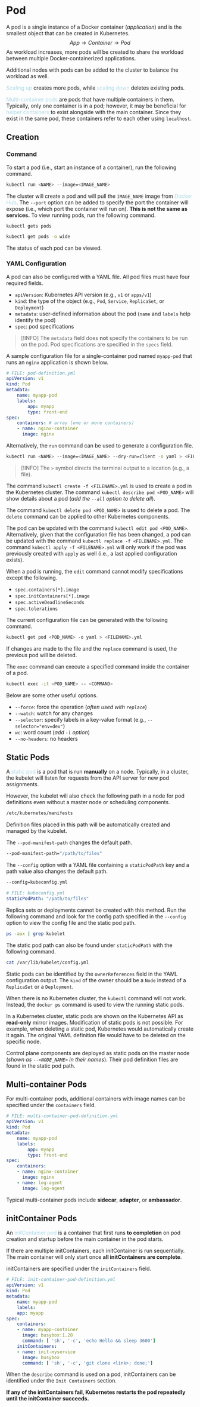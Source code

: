 # Pod
A pod is a single instance of a Docker container (*application*) and is the smallest object that can be created in Kubernetes.
$$
App \rightarrow Container \rightarrow Pod
$$
As workload increases, more pods will be created to share the workload between multiple Docker-containerized applications.

Additional nodes with pods can be added to the cluster to balance the workload as well.

<span style = "color:lightblue">Scaling up</span> creates more pods, while <span style = "color:lightblue">scaling down</span> deletes existing pods.

<span style = "color:lightblue">Multi-container pods</span> are pods that have multiple containers in them. Typically, only one container is in a pod; however, it may be beneficial for <span style = "color:lightblue">helper containers</span> to exist alongside with the main container. Since they exist in the same pod, these containers refer to each other using `localhost`.

## Creation
### Command
To start a pod (i.e., start an instance of a container), run the following command.

```bash
kubectl run <NAME> --image=<IMAGE_NAME>
```

The cluster will create a pod and will pull the `IMAGE_NAME` image from <span style = "color:lightblue">Docker Hub</span>. The `--port` option can be added to specify the port the container will expose (i.e., which port the container will run on). **This is not the same as services.** To view running pods, run the following command.

```bash
kubectl gets pods
```

```bash
kubectl get pods -o wide
```

The status of each pod can be viewed.

### YAML Configuration
A pod can also be configured with a YAML file. All pod files must have four required fields.
- `apiVersion`: Kubernetes API version (e.g., `v1` or `apps/v1`)
- `kind`: the type of the object (e.g., `Pod`, `Service`, `ReplicaSet`, or `Deployment`)
- `metadata`: user-defined information about the pod (`name` and `labels` help identify the pod)
- `spec`: pod specifications

> [!INFO]
> The `metadata` field does **not** specify the containers to be run on the pod. Pod specifications are specified in the `specs` field.

A sample configuration file for a single-container pod named `myapp-pod` that runs an `nginx` application is shown below.

```yaml
# FILE: pod-definition.yml
apiVersion: v1
kind: Pod
metadata:
	name: myapp-pod
	labels:
		app: myapp
		type: front-end
spec:
	containers: # array (one or more containers)
	- name: nginx-container
	  image: nginx
```

Alternatively, the `run` command can be used to generate a configuration file.

```bash
kubectl run <NAME> --image=<IMAGE_NAME> --dry-run=client -o yaml > <FILENAME>.yml
```

> [!INFO]
> The `>` symbol directs the terminal output to a location (e.g., a file).

The command `kubectl create -f <FILENAME>.yml` is used to create a pod in the Kubernetes cluster. The command `kubectl describe pod <POD_NAME>` will show details about a pod (*add the `--all` option to delete all*).

The command `kubectl delete pod <POD_NAME>` is used to delete a pod. The `delete` command can be applied to other Kubernetes components.

The pod can be updated with the command `kubectl edit pod <POD_NAME>`. Alternatively, given that the configuration file has been changed, a pod can be updated with the command `kubectl replace -f <FILENAME>.yml`. The command `kubectl apply -f <FILENAME>.yml` will only work if the pod was previously created with `apply` as well (i.e., a last applied configuration exists).

When a pod is running, the `edit` command cannot modify specifications except the following.
- `spec.containers[*].image`
- `spec.initContainers[*].image`
- `spec.activeDeadlineSeconds`
- `spec.tolerations`

The current configuration file can be generated with the following command.

```bash
kubectl get pod <POD_NAME> -o yaml > <FILENAME>.yml
```

If changes are made to the file and the `replace` command is used, the previous pod will be deleted.

The `exec` command can execute a specified command inside the container of a pod.

```bash
kubectl exec -it <POD_NAME> -- <COMMAND>
```

Below are some other useful options.
- `--force`: force the operation (*often used with `replace`*)
- `--watch`: watch for any changes
- `--selector`: specify labels in a key-value format (e.g., `--selector="env=dev"`)
- `wc`: word count (*add `-l` option*)
- `--no-headers`: no headers

## Static Pods
A <span style = "color:lightblue">static pod</span> is a pod that is run **manually** on a node. Typically, in a cluster, the kubelet will listen for requests from the API server for new pod assignments.

However, the kubelet will also check the following path in a node for pod definitions even without a master node or scheduling components.

```bash
/etc/kubernetes/manifests
```

Definition files placed in this path will be automatically created and managed by the kubelet.

The `--pod-manifest-path` changes the default path.

```bash
--pod-manifest-path="/path/to/files"
```

The `--config` option with a YAML file containing a `staticPodPath` key and a path value also changes the default path.

```bash
--config=kubeconfig.yml
```

```yaml
# FILE: kubeconfig.yml
staticPodPath: "/path/to/files"
```

Replica sets or deployments cannot be created with this method. Run the following command and look for the config path specified in the `--config` option to view the config file and the static pod path.

```bash
ps -aux | grep kubelet
```

The static pod path can also be found under `staticPodPath` with the following command.

```bash
cat /var/lib/kubelet/config.yml
```

Static pods can be identified by the `ownerReferences` field in the YAML configuration output. The `kind` of the owner should be a `Node` instead of a `ReplicaSet` or a `Deployment`.

When there is no Kubernetes cluster, the `kubectl` command will not work. Instead, the `docker ps` command is used to view the running static pods.

In a Kubernetes cluster, static pods are shown on the Kubernetes API as **read-only** mirror images. Modification of static pods is not possible. For example, when deleting a static pod, Kubernetes would automatically create it again. The original YAML definition file would have to be deleted on the specific node.

Control plane components are deployed as static pods on the master node (*shown as `--<NODE_NAME>` in their names*). Their pod definition files are found in the static pod path.

## Multi-container Pods
For multi-container pods, additional containers with image names can be specified under the `containers` field.

```yaml
# FILE: multi-container-pod-definition.yml
apiVersion: v1
kind: Pod
metadata:
	name: myapp-pod
	labels:
		app: myapp
		type: front-end
spec:
	containers:
	- name: nginx-container
	  image: nginx
	- name: log-agent
	  image: log-agent
```

Typical multi-container pods include **sidecar**, **adapter**, or **ambassador**.

## initContainer Pods
An <span style = "color:lightblue">initContainer pod</span> is a container that first runs **to completion** on pod creation and startup before the main container in the pod starts.

If there are multiple initContainers, each initContainer is run sequentially. The main container will only start once **all initContainers are complete**.

initContainers are specified under the `initContainers` field.

```yaml
# FILE: init-container-pod-definition.yml
apiVersion: v1
kind: Pod
metadata:
	name: myapp-pod
	labels:
	app: myapp
spec:
	containers:
	- name: myapp-container
	  image: busybox:1.28
	  command: [ 'sh', '-c', 'echo Hello && sleep 3600']
	initContainers:
	- name: init-myservice
	  image: busybox
	  command: [ 'sh', '-c', 'git clone <link>; done;']
```

When the `describe` command is used on a pod, initContainers can be identified under the `Init Containers` section.

**If any of the initContainers fail, Kubernetes restarts the pod repeatedly until the initContainer succeeds.**
